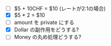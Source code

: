 - [ ] $5 + 10CHF = $10 (レートが2:1の場合)
- [x] $5 * 2 = $10
- [ ] amount を private にする
- [x] Dollar の副作用をどうする?
- [ ] Money の丸め処理どうする?

